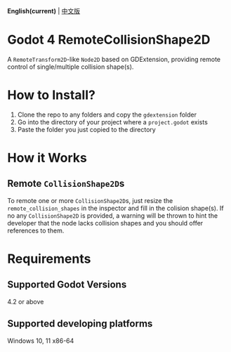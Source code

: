 **English(current)** | [中文版](zh_cn.md)
# Godot 4 RemoteCollisionShape2D
A `RemoteTransform2D`-like `Node2D` based on GDExtension, providing remote control of single/multiple collision shape(s).

# How to Install?
1. Clone the repo to any folders and copy the `gdextension` folder
2. Go into the directory of your project where a `project.godot` exists
3. Paste the folder you just copied to the directory

# How it Works
## Remote `CollisionShape2D`s
To remote one or more `CollisionShape2D`s, just resize the `remote_collision_shapes` in the inspector and fill in the colision shape(s). If no any `CollisionShape2D` is provided, a warning will be thrown to hint the developer that the node lacks collision shapes and you should offer references to them.

# Requirements
## Supported Godot Versions
4.2 or above

## Supported developing platforms
Windows 10, 11 x86-64
